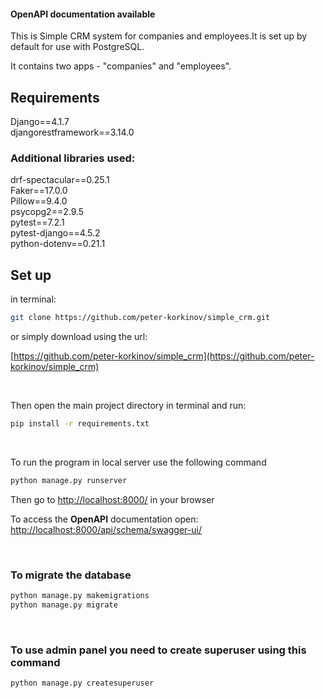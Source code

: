 #### OpenAPI documentation available

This is Simple CRM system for companies and employees.It is set up by default for use with PostgreSQL.

It contains two apps - "companies" and "employees".

## Requirements

Django==4.1.7\
djangorestframework==3.14.0

### Additional libraries used:

drf-spectacular==0.25.1\
Faker==17.0.0\
Pillow==9.4.0\
psycopg2==2.9.5\
pytest==7.2.1\
pytest-django==4.5.2\
python-dotenv==0.21.1

## Set up
in terminal:

```bash
git clone https://github.com/peter-korkinov/simple_crm.git
```

or simply download using the url:

[https://github.com/peter-korkinov/simple_crm](https://github.com/peter-korkinov/simple_crm)

&nbsp;

Then open the main project directory in terminal and run:

```bash
pip install -r requirements.txt
```
&nbsp;


To run the program in local server use the following command
```bash
python manage.py runserver
```

Then go to [http://localhost:8000/](http://localhost:8000/) in your browser

To access the **OpenAPI** documentation open:
[http://localhost:8000/api/schema/swagger-ui/](http://localhost:8000/api/schema/swagger-ui/)

&nbsp;


### To migrate the database

```bash 
python manage.py makemigrations
python manage.py migrate
```
&nbsp;

### To use admin panel you need to create superuser using this command

``` bash
python manage.py createsuperuser
```

